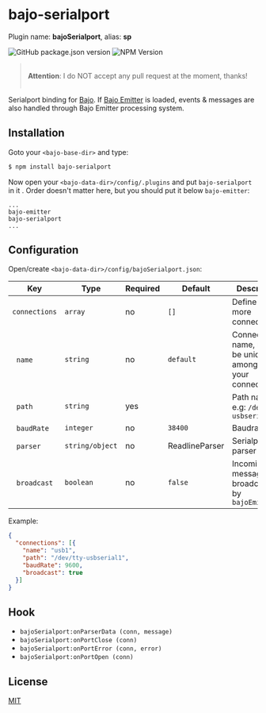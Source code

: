 # bajo-serialport

Plugin name: **bajoSerialport**, alias: **sp**

![GitHub package.json version](https://img.shields.io/github/package-json/v/ardhi/bajo-serialport) ![NPM Version](https://img.shields.io/npm/v/bajo-serialport)

> <br />**Attention**: I do NOT accept any pull request at the moment, thanks!<br /><br />

Serialport binding for [Bajo](https://github.com/ardhi/bajo). If [Bajo Emitter](https://github.com/ardhi/bajo-emitter) is loaded, events & messages are also handled through Bajo Emitter processing system.

## Installation

Goto your ```<bajo-base-dir>``` and type:

```bash
$ npm install bajo-serialport
```

Now open your ```<bajo-data-dir>/config/.plugins``` and put ```bajo-serialport``` in it
. Order doesn't matter here, but you should put it below ```bajo-emitter```:

```
...
bajo-emitter
bajo-serialport
...
```

## Configuration

Open/create ```<bajo-data-dir>/config/bajoSerialport.json```:

| Key | Type | Required | Default | Description |
| --- | ---- | -------- | ------- | ----------- |
| ```connections``` | ```array``` | no | ```[]``` | Define one or more connections |
| &nbsp;&nbsp;```name``` | ```string``` | no | ```default``` | Connection name, must be unique among all your connections |
| &nbsp;&nbsp;```path``` | ```string``` | yes || Path name, e.g: ```/dev/tty-usbserial1``` |
| &nbsp;&nbsp;```baudRate``` | ```integer``` | no | ```38400``` | Baudrate |
| &nbsp;&nbsp;```parser``` | ```string/object``` | no | ReadlineParser | Serialport parser |
| &nbsp;&nbsp;```broadcast``` | ```boolean``` | no | ```false``` | Incoming messages are broadcastable by ```bajoEmitter``` |

Example:

```json
{
  "connections": [{
    "name": "usb1",
    "path": "/dev/tty-usbserial1",
    "baudRate": 9600,
    "broadcast": true
  }]
}
```

## Hook

- ```bajoSerialport:onParserData (conn, message)```
- ```bajoSerialport:onPortClose (conn)```
- ```bajoSerialport:onPortError (conn, error)```
- ```bajoSerialport:onPortOpen (conn)```

## License

[MIT](LICENSE)